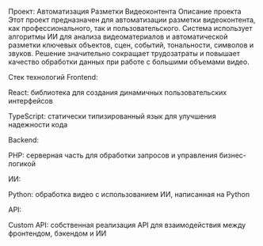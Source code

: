 Проект: Автоматизация Разметки Видеоконтента Описание проекта Этот проект предназначен для автоматизации разметки видеоконтента, как профессионального, так и пользовательского. Система использует алгоритмы ИИ для анализа видеоматериалов и автоматической разметки ключевых объектов, сцен, событий, тональности, символов и звуков. Решение значительно сокращает трудозатраты и повышает качество обработки данных при работе с большими объемами видео.

Стек технологий Frontend:

React: библиотека для создания динамичных пользовательских интерфейсов

TypeScript: статически типизированный язык для улучшения надежности кода

Backend:

PHP: серверная часть для обработки запросов и управления бизнес-логикой

ИИ:

Python: обработка видео с использованием ИИ, написанная на Python

API:

Custom API: собственная реализация API для взаимодействия между фронтендом, бэкендом и ИИ
